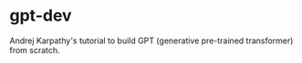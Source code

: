 # gpt-dev
Andrej Karpathy's tutorial to build GPT (generative pre-trained transformer) from scratch. 
